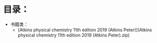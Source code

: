 # 目录：
   - 书籍类：
      - [Atkins physical chemistry 11th edition 2019 \(Atkins Peter\)](Atkins physical chemistry 11th edition 2019 \(Atkins Peter\).zip)